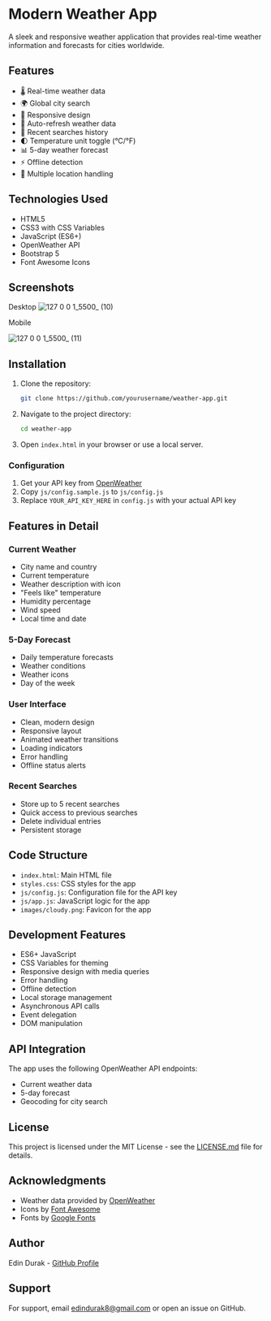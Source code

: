 # Modern Weather App

A sleek and responsive weather application that provides real-time weather information and forecasts for cities worldwide.

## Features

- 🌡️ Real-time weather data
- 🌍 Global city search
- 📱 Responsive design
- 🔄 Auto-refresh weather data
- 📍 Recent searches history
- 🌓 Temperature unit toggle (°C/°F)
- 📊 5-day weather forecast
- ⚡ Offline detection
- 🎯 Multiple location handling

## Technologies Used

- HTML5
- CSS3 with CSS Variables
- JavaScript (ES6+)
- OpenWeather API
- Bootstrap 5
- Font Awesome Icons

## Screenshots

Desktop
![127 0 0 1_5500_ (10)](https://github.com/user-attachments/assets/cf3b1916-3d1d-465b-9211-8082d0c779fe)

Mobile

![127 0 0 1_5500_ (11)](https://github.com/user-attachments/assets/c2199f5f-9b64-41cd-b768-87183130043d)

## Installation

1. Clone the repository:

   ```bash
   git clone https://github.com/yourusername/weather-app.git
   ```

2. Navigate to the project directory:

   ```bash
   cd weather-app
   ```

3. Open `index.html` in your browser or use a local server.

### Configuration

1. Get your API key from [OpenWeather](https://openweathermap.org/api)
2. Copy `js/config.sample.js` to `js/config.js`
3. Replace `YOUR_API_KEY_HERE` in `config.js` with your actual API key

## Features in Detail

### Current Weather

- City name and country
- Current temperature
- Weather description with icon
- "Feels like" temperature
- Humidity percentage
- Wind speed
- Local time and date

### 5-Day Forecast

- Daily temperature forecasts
- Weather conditions
- Weather icons
- Day of the week

### User Interface

- Clean, modern design
- Responsive layout
- Animated weather transitions
- Loading indicators
- Error handling
- Offline status alerts

### Recent Searches

- Store up to 5 recent searches
- Quick access to previous searches
- Delete individual entries
- Persistent storage

## Code Structure

- `index.html`: Main HTML file
- `styles.css`: CSS styles for the app
- `js/config.js`: Configuration file for the API key
- `js/app.js`: JavaScript logic for the app
- `images/cloudy.png`: Favicon for the app

## Development Features

- ES6+ JavaScript
- CSS Variables for theming
- Responsive design with media queries
- Error handling
- Offline detection
- Local storage management
- Asynchronous API calls
- Event delegation
- DOM manipulation

## API Integration

The app uses the following OpenWeather API endpoints:

- Current weather data
- 5-day forecast
- Geocoding for city search

## License

This project is licensed under the MIT License - see the [LICENSE.md](LICENSE.md) file for details.

## Acknowledgments

- Weather data provided by [OpenWeather](https://openweathermap.org/)
- Icons by [Font Awesome](https://fontawesome.com/)
- Fonts by [Google Fonts](https://fonts.google.com/)

## Author

Edin Durak - [GitHub Profile](https://github.com/Edin-Durak)

## Support

For support, email edindurak8@gmail.com or open an issue on GitHub.
